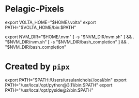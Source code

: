# Pelagic-Pixels
export VOLTA_HOME="$HOME/.volta"
export PATH="$VOLTA_HOME/bin:$PATH"

export NVM_DIR="$HOME/.nvm"
[ -s "$NVM_DIR/nvm.sh" ] && \. "$NVM_DIR/nvm.sh"  
[ -s "$NVM_DIR/bash_completion" ] && \. "$NVM_DIR/bash_completion"  

# Created by `pipx` 
export PATH="$PATH:/Users/ursulanichols/.local/bin"
export PATH="/usr/local/opt/python@3.11/bin:$PATH"
export PATH="/usr/local/opt/pyside@2/bin:$PATH"

